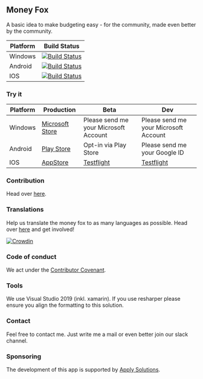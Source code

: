 ## Money Fox
A basic idea to make budgeting easy - for the community, made even better by the community.

| Platform        | Build Status           |
| ------------- |-------------|
| Windows | [![Build Status](https://dev.azure.com/applysolutions/MoneyFox/_apis/build/status/Releases/WinUI%20Release?branchName=master)](https://dev.azure.com/applysolutions/MoneyFox/_build/latest?definitionId=51&branchName=master)|
| Android | [![Build Status](https://dev.azure.com/applysolutions/MoneyFox/_apis/build/status/Releases/Android%20Release?branchName=master)](https://dev.azure.com/applysolutions/MoneyFox/_build/latest?definitionId=38&branchName=master)|
| IOS | [![Build Status](https://dev.azure.com/applysolutions/MoneyFox/_apis/build/status/Releases/iOS%20Release?branchName=master)](https://dev.azure.com/applysolutions/MoneyFox/_build/latest?definitionId=39&branchName=master)|

### Try it

| Platform        | Production         |Beta |Dev|
| ------------- |-------------|-------------|-------------|
|Windows|[Microsoft Store](https://www.microsoft.com/store/apps/9nblggh6ck9d)| Please send me your Microsoft Account | Please send me your Microsoft Account|
|Android|[Play Store](https://play.google.com/store/apps/details?id=com.applysolutions.moneyfox) | Opt-in via Play Store | Please send me your Google ID|
|IOS | [AppStore](https://apps.apple.com/us/app/money-fox/id1401940067?ls=1)| [Testflight](https://testflight.apple.com/join/ycYtjupl) |[Testflight](https://testflight.apple.com/join/3RO75JDs)|

### Contribution

Head over [here](https://github.com/MoneyFox/MoneyFox/blob/master/CONTRIBUTING.md).

### Translations

Help us translate the money fox to as many languages as possible. Head over [here](https://crowdin.com/project/money-fox) and get involved!

[![Crowdin](https://d322cqt584bo4o.cloudfront.net/money-fox/localized.svg)](https://crowdin.com/project/money-fox)

### Code of conduct
We act under the [Contributor Covenant](https://github.com/MoneyFox/MoneyFox/blob/master/CODE_OF_CONDUCT.md).

### Tools
We use Visual Studio 2019 (inkl. xamarin). If you use resharper please ensure you align the formatting to this solution.

### Contact
Feel free to contact me. Just write me a mail or even better join our slack channel.

### Sponsoring
The development of this app is supported by [Apply Solutions](http://www.apply-solutions.ch/).

